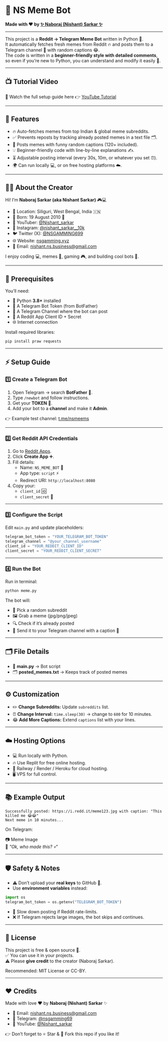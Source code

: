 # 🤖 NS Meme Bot  

**Made with ❤️ by [✨ Naboraj (Nishant) Sarkar ✨](https://github.com/ns-gamming)**  

---

This project is a **Reddit → Telegram Meme Bot** written in Python 🐍.  
It automatically fetches fresh memes from Reddit 🔥 and posts them to a Telegram channel 📲 with random captions 😂.  
The code is written in a **beginner-friendly style with detailed comments**, so even if you’re new to Python, you can understand and modify it easily 🎉.  

---

## 📺 Tutorial Video  

🎥 Watch the full setup guide here 👉 [YouTube Tutorial](https://youtu.be/pYEJTcH4nAc?si=gnIy_4v79l2TNQrS)  

---

## 🌟 Features  

- 🔥 Auto-fetches memes from top Indian & global meme subreddits.  
- ✅ Prevents reposts by tracking already posted memes in a text file 🗂️.  
- 🤣 Posts memes with funny random captions (120+ included).  
- 💡 Beginner-friendly code with line-by-line explanations ✍️.  
- ⏳ Adjustable posting interval (every 30s, 10m, or whatever you set ⏰).  
- 🌍 Can run locally 💻, or on free hosting platforms ☁️.  

---

## 👨‍💻 About the Creator  

Hi! I’m **Naboraj Sarkar (aka Nishant Sarkar)** 🎮💻  

- 📍 Location: Siliguri, West Bengal, India 🇮🇳  
- 📅 Born: 19 August 2010 🎂  
- 🎥 YouTuber: [@Nishant_sarkar](https://youtube.com/@Nishant_sarkar)  
- 📸 Instagram: [@nishant_sarkar__10k](https://instagram.com/nishant_sarkar__10k)  
- 🐦 Twitter (X): [@NSGAMMING699](https://x.com/NSGAMMING699)  
- 🌐 Website: [nsgamming.xyz](https://nsgamming.xyz)  
- 📧 Email: nishant.ns.business@gmail.com  

I enjoy coding 💻, memes 🤣, gaming 🎮, and building cool bots 🤖.  

---

## 🔧 Prerequisites  

You’ll need:  
- 🐍 Python **3.8+** installed  
- 🤖 A Telegram Bot Token (from BotFather)  
- 📲 A Telegram Channel where the bot can post  
- 🔑 A Reddit App Client ID + Secret  
- 🌐 Internet connection  

Install required libraries:  

```bash
pip install praw requests
```

---

## ⚡ Setup Guide  

### 1️⃣ Create a Telegram Bot  
1. Open Telegram → search **BotFather** 🤵.  
2. Type `/newbot` and follow instructions.  
3. Get your **TOKEN** 🔑.  
4. Add your bot to a **channel** and make it **Admin**.  

👉 Example test channel: [t.me/nsmeems](https://t.me/nsmeems)  

---

### 2️⃣ Get Reddit API Credentials  
1. Go to [Reddit Apps](https://www.reddit.com/prefs/apps).  
2. Click **Create App** ➕.  
3. Fill details:  
   - Name: `NS_MEME_BOT` 📝  
   - App type: `script` ⚡  
   - Redirect URI: `http://localhost:8080`  
4. Copy your:  
   - `client_id` 🆔  
   - `client_secret` 🔑  

---

### 3️⃣ Configure the Script  

Edit `main.py` and update placeholders:  

```python
telegram_bot_token = "YOUR_TELEGRAM_BOT_TOKEN"
telegram_channel = "@your_channel_username"
client_id = "YOUR_REDDIT_CLIENT_ID"
client_secret = "YOUR_REDDIT_CLIENT_SECRET"
```

---

### 4️⃣ Run the Bot  

Run in terminal:  

```bash
python meme.py
```

The bot will:  
- 🎯 Pick a random subreddit  
- 🖼️ Grab a meme (jpg/png/jpeg)  
- 🔍 Check if it’s already posted  
- 📲 Send it to your Telegram channel with a caption 🤣  

---

## 🗂 File Details  

- 📜 **main.py** → Bot script  
- 🗂️ **posted_memes.txt** → Keeps track of posted memes  

---

## ⚙️ Customization  

- ✏️ **Change Subreddits:** Update `subreddits` list.  
- ⏰ **Change Interval:** `time.sleep(30)` → change to `600` for 10 minutes.  
- 😂 **Add More Captions:** Extend `captions` list with your lines.  

---

## ☁️ Hosting Options  

- 💻 Run locally with Python.  
- 🔥 Use Replit for free online hosting.  
- 🚀 Railway / Render / Heroku for cloud hosting.  
- 🖥️ VPS for full control.  

---

## 📚 Example Output  

```
Successfully posted: https://i.redd.it/meme123.jpg with caption: "This killed me 😂😂"
Next meme in 10 minutes...
```  

On Telegram:  

📷 Meme Image  
💬 *"Ok, who made this? 💀"*  

---

## 🛡️ Safety & Notes  

- ⚠️ Don’t upload your **real keys** to GitHub 🚫.  
- Use **environment variables** instead:  

```python
import os
telegram_bot_token = os.getenv("TELEGRAM_BOT_TOKEN")
```  

- 🐢 Slow down posting if Reddit rate-limits.  
- ❌ If Telegram rejects large images, the bot skips and continues.  

---

## 📜 License  

This project is free & open source 🎉.  
✅ You can use it in your projects.  
⚠️ Please **give credit** to the creator (Naboraj Sarkar).  

Recommended: MIT License or CC-BY.  

---

## ❤️ Credits  

Made with love ❤️ by **Naboraj (Nishant) Sarkar** ✨  
- 📩 Email: nishant.ns.business@gmail.com  
- 📲 Telegram: [@nsgamming69](https://t.me/nsgamming69)  
- 🎥 YouTube: [@Nishant_sarkar](https://youtube.com/@Nishant_sarkar)  

👉 Don’t forget to ⭐ Star & 🍴 Fork this repo if you like it!  
